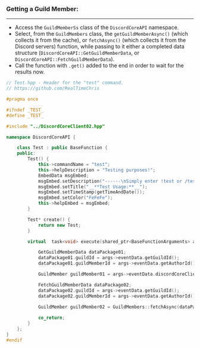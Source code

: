 ### **Getting a Guild Member:**
---
- Access the `GuildMemberSs` class of the `DiscordCoreAPI` namespace.
- Select, from the `GuildMembers` class, the `getGuildMemberAsync()` (which collects it from the cache), or `fetchAsync()` (which collects it from the Discord servers) function, while passing to it either a completed data structure (`DiscordCoreAPI::GetGuildMemberData`, or `DiscordCoreAPI::FetchGuildMemberData`).
- Call the function with `.get()` added to the end in order to wait for the results now.

```cpp
// Test.hpp - Header for the "test" command.
// https://github.com/RealTimeChris

#pragma once

#ifndef _TEST_
#define _TEST_

#include "../DiscordCoreClient02.hpp"

namespace DiscordCoreAPI {

	class Test : public BaseFunction {
	public:
		Test() {
			this->commandName = "test";
			this->helpDescription = "Testing purposes!";
			EmbedData msgEmbed;
			msgEmbed.setDescription("------\nSimply enter !test or /test!\n------");
			msgEmbed.setTitle("__**Test Usage:**__");
			msgEmbed.setTimeStamp(getTimeAndDate());
			msgEmbed.setColor("FeFeFe");
			this->helpEmbed = msgEmbed;
		}

		Test* create() {
			return new Test;
		}

		virtual  task<void> execute(shared_ptr<BaseFunctionArguments> args) {

			GetGuildMemberData dataPackage01;
			dataPackage01.guildId = args->eventData.getGuildId();
			dataPackage01.guildMemberId = args->eventData.getAuthorId();

			GuildMember guildMember01 = args->eventData.discordCoreClient->guildMembers->getGuildMemberAsync(dataPackage01).get();

			FetchGuildMemberData dataPackage02;
			dataPackage02.guildId = args->eventData.getGuildId();
			dataPackage02.guildMemberId = args->eventData.getAuthorId();
			
			GuildMember guildMember02 = GuildMembers::fetchAsync(dataPackage02).get();

			co_return;
		}
	};
}
#endif
```
